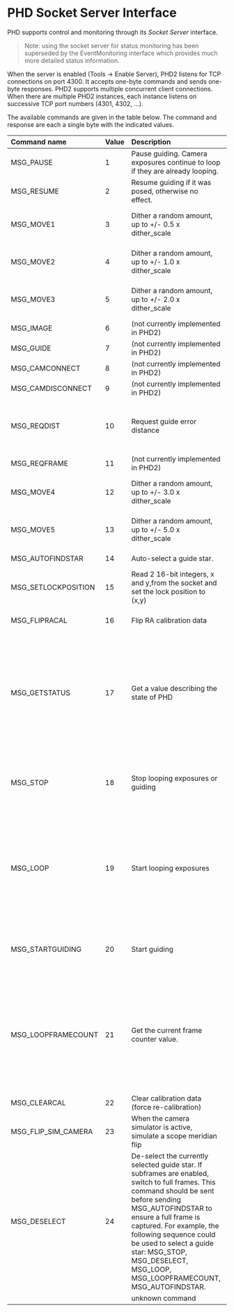 # PHD Socket Server Interface #

PHD supports control and monitoring through its _Socket Server_ interface.

> Note: using the socket server for status monitoring has been superseded by the EventMonitoring interface which provides much more detailed status information.

When the server is enabled (Tools -> Enable Server), PHD2 listens for TCP connections on port 4300. It accepts one-byte commands and sends one-byte responses. PHD2 supports multiple concurrent client connections. When there are multiple PHD2 instances, each instance listens on successive TCP port numbers (4301, 4302, ...).

The available commands are given in the table below. The command and response are each a single byte with the indicated values.

| **Command name** | **Value** | **Description** | **Response** |
|:-----------------|:----------|:----------------|:-------------|
| MSG\_PAUSE       | 1         | Pause guiding. Camera exposures continue to loop if they are already looping.| 0            |
| MSG\_RESUME      | 2         | Resume guiding if it was posed, otherwise no effect.| 0            |
| MSG\_MOVE1       | 3         | Dither a random amount, up to +/- 0.5 x dither\_scale | Camera exposure time in seconds, but not less than 1 |
| MSG\_MOVE2       | 4         | Dither a random amount, up to +/- 1.0 x dither\_scale| Camera exposure time in seconds, but not less than 1|
| MSG\_MOVE3       | 5         | Dither a random amount, up to +/- 2.0 x dither\_scale| Camera exposure time in seconds, but not less than 1|
| MSG\_IMAGE       | 6         | (not currently implemented in PHD2) | 1            |
| MSG\_GUIDE       | 7         | (not currently implemented in PHD2)| 1            |
| MSG\_CAMCONNECT  | 8         | (not currently implemented in PHD2)| 1            |
| MSG\_CAMDISCONNECT | 9         | (not currently implemented in PHD2)| 1            |
| MSG\_REQDIST     | 10        | Request guide error distance| The current guide error distance in units of 1/100 pixel. Values > 255 are reported as 255. |
| MSG\_REQFRAME    | 11        | (not currently implemented in PHD2)| 1            |
| MSG\_MOVE4       | 12        | Dither a random amount, up to +/- 3.0 x dither\_scale| Camera exposure time in seconds, but not less than 1|
| MSG\_MOVE5       | 13        | Dither a random amount, up to +/- 5.0 x dither\_scale| Camera exposure time in seconds, but not less than 1|
| MSG\_AUTOFINDSTAR | 14        | Auto-select a guide star. | 1 if a star was selected, 0 if not |
| MSG\_SETLOCKPOSITION | 15        | Read 2 16-bit integers, x and y,from the socket and set the lock position to (x,y) | 0            |
| MSG\_FLIPRACAL   | 16        | Flip RA calibration data | 1 if RA calibration data was flipped, 0 otherwise|
| MSG\_GETSTATUS   | 17        | Get a value describing the state of PHD | 0: not paused, looping, or guiding <br> 1: capture active and star selected <br> 2: calibrating <br> 3: guiding and locked on star <br> 4: guiding but star lost <br> 100: paused <br> 101: looping but no star selected
| MSG_STOP         | 18        | Stop looping exposures or guiding| 0. Client should poll with MSG_GETSTATUS to check that looping/guiding has actually stopped.|
| MSG_LOOP         | 19        | Start looping exposures|0 if request to start looping was accepted, non-zero otherwise (like when looping was already active). Client should poll with MSG_GETSTATUS to see if looping actually started. |
| MSG_STARTGUIDING | 20        |Start guiding    | 0. Client should poll with MSG_GETSTATUS to check that guiding has actually started.|
| MSG_LOOPFRAMECOUNT | 21        |Get the current frame counter value.| 0 if not looping or guiding. Otherwise, the current frame counter value (capped at 255). The frame counter is incremented for each camera exposure when looping or guiding.|
| MSG_CLEARCAL     | 22        |Clear calibration data (force re-calibration) | 0            |
| MSG_FLIP_SIM_CAMERA | 23        | When the camera simulator is active, simulate a scope meridian flip|0             |
| MSG_DESELECT     | 24        | De-select the currently selected guide star. If subframes are enabled, switch to full frames. This command should be sent before sending MSG_AUTOFINDSTAR to ensure a full frame is captured. For example, the following sequence could be used to select a guide star: MSG_STOP, MSG_DESELECT, MSG_LOOP, MSG_LOOPFRAMECOUNT, MSG_AUTOFINDSTAR. | 0            |
|                  | <any other value> | unknown command | 1            |
